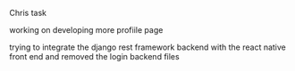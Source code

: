 Chris task

working on developing more profiile page 

trying to integrate the django rest framework backend with the react native front end and removed the login backend files


